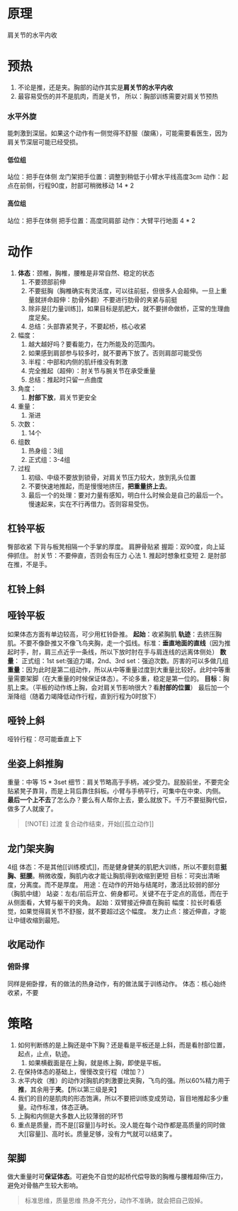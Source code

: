 # 原理
肩关节的水平内收

# 预热
1. 不论是推，还是夹。胸部的动作其实是**肩关节的水平内收**
2. 最容易受伤的并不是肌肉，而是关节，
所以：胸部训练需要对肩关节预热

### 水平外旋
能刺激到深层。如果这个动作有一侧觉得不舒服（酸痛），可能需要看医生，因为肩关节深层可能已经受损。
#### 低位组
站位：把手在体侧
龙门架把手位置：调整到稍低于小臂水平线高度3cm
动作：起点在前侧，行程90度，肘部可稍微移动
14 * 2
#### 高位组
站位：把手在体侧
把手位置：高度同肩部
动作：大臂平行地面
4 * 2
# 动作
1. **体态**：颈椎，胸椎，腰椎是非常自然、稳定的状态
	1. 不要颈部前伸
	2. 不要挺胸（胸椎确实有灵活度，可以往前挺，但很多人会超伸。一旦上重量就拼命超伸：肋骨外翻）不要进行肋骨的夹紧与前挺
	3. 除非是[[力量训练]]，如果目标是肌肥大，就不要拼命做桥，正常的生理曲度足矣。
	4. 总结：头部靠紧凳子，不要起桥，核心收紧
2. 幅度：
	1. 越大越好吗？要看能力，在力所能及的范围内。
	2. 如果感到肩部参与较多时，就不要再下放了。否则肩部可能受伤
	3. 半程：中部和内侧的肌纤维没有刺激
	4. 完全推起（超伸）：肘关节与腕关节在承受重量
	5. 总结：推起时只留一点曲度
3. 角度：
	1. **肘部下放**，肩关节更安全
4. 重量：
	1. 渐进
5. 次数：
	1. 14个
6. 组数
	1. 热身组：3组
	2. 正式组：3-4组
7. 过程
	1. 初级、中级不要放到锁骨，对肩关节压力较大，放到乳头位置
	2. 不要快速地推起，而是慢慢地挤压，**把重量挤上去**。
	3. 最后一个的处理：要对力量有感知，明白什么时候会是自己的最后一个。慢速起来，实在不行再借力。否则容易受伤。
## 杠铃平板
臀部收紧
下背与板凳相隔一个手掌的厚度。
肩胛骨贴紧
握距：双90度，向上延伸抓住。
肘关节：不要伸直，否则会有压力
心法
	1. 推起时想象杠变短
	2. 是肘部在推，不是手。
## 杠铃上斜
## 哑铃平板
如果体态方面有单边较高，可少用杠铃卧推。
**起始**：收紧胸肌
**轨迹**：去挤压胸肌。不要不像卧推又不像飞鸟夹胸，走一个弧线。标准：**垂直地面的直线**（因为推起时手，肘，肩三点近乎一条线，所以下放时肘在手与肩连线的远离体侧处）
**数量**：
正式组：1st set:强迫力竭，2nd、3rd set：强迫次数。厉害的可以多做几组
**重量**：因为此时是第二组动作，所以从中等重量过度到大重量比较好。此时中等重量需要架脚（在大重量的时候保证体态）。不论多重，稳定是第一位的。
**目标**：胸肌上束。（平板的动作练上胸，会对肩关节影响很大？看**肘部的位置**）
最后加一个渐降组（随着力竭降低动作行程，直到行程为0时放下）
## 哑铃上斜
哑铃行程：尽可能垂直上下
## 坐姿上斜推胸
重量：中等
15 * 3set
细节：肩关节略高于手柄，减少受力。屁股前坐，不要完全贴紧凳子靠背，而是上背后靠住斜板。小臂与手柄平行，可集中在中束、内侧。
**最后一个上不去**了怎么办？要么有人帮你上去，要么就放下。千万不要挺胸代偿，做多了人就废了。

> [!NOTE] 过渡
> 复合动作结束，开始[[孤立动作]]

## 龙门架夹胸
4组
体态：不是其他[[训练模式]]，而是健身健美的肌肥大训练，所以不要刻意**挺胸、挺腰**。稍微收腹，胸肌内收才能让胸肌得到收缩到更短
目标：可突出清晰度，分离度。而不是厚度。
用途：在动作的开始与结尾时，激活比较弱的部分（胸肌中缝）
站姿：左右/前后开立、俯身都可。关键不在于定点的高低，而在于从侧面看，大臂与躯干的夹角。
起始：双臂接近伸直在胸前
幅度：拉长时看感觉，如果觉得肩关节不舒服，就不要超过这个幅度。
发力止点：接近伸直，才能让中缝收缩到最短。
## 收尾动作
### 俯卧撑
同样是俯卧撑，有的做法的热身动作，有的做法属于训练动作。
体态：核心始终收紧，不要
# 策略
1. 如何判断练的是上胸还是中下胸？还是看是平板还是上斜，而是看肘部位置，起点，止点，轨迹。
	1. 如果横截面是在上胸，就是练上胸，即使是平板。
2. 在保持体态的基础上，慢慢改变行程（增加？）
3. 水平内收（推）的动作对胸肌的刺激要比夹胸，飞鸟的强。所以60%精力用于**推**，其余用于**夹**。【所以第三级是夹】
4. 我们的目的是肌肉的形态饱满，所以不要把训练变成劳动，盲目地推起多少重量。动作标准，体态正确。
5. 上胸和内侧是大多数人比较薄弱的环节
6. 重点是质量，而不是[[容量]]与时长。没人能在每个动作都是高质量的同时做大[[容量]]、高时长。质量足够，没有力气就可以结束了。
## 架脚
做大重量时可**保证体态**。可避免不自觉的起桥代偿导致的胸椎与腰椎超伸/压力，避免对骨骼产生较大影响。

> 标准思维，质量思维
热身不充分，动作不准确，就会把自己毁掉。

